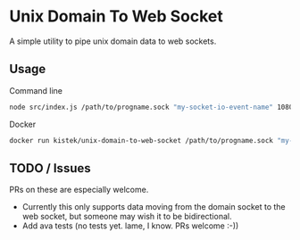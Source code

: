# Unix Domain To Web Socket

A simple utility to pipe unix domain data to web sockets.

## Usage

Command line
```bash
node src/index.js /path/to/progname.sock "my-socket-io-event-name" 1080 utf8
```

Docker
```bash
docker run kistek/unix-domain-to-web-socket /path/to/progname.sock "my-socket-io-event-name" 1080 utf8
```

## TODO / Issues
PRs on these are especially welcome.
* Currently this only supports data moving from the domain socket to the web socket, but someone may wish it to be bidirectional.
* Add ava tests (no tests yet. lame, I know. PRs welcome :-))
